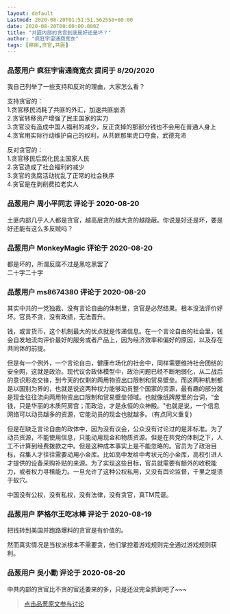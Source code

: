 ```yaml
---
layout: default
Lastmod: 2020-08-20T01:51:51.562550+00:00
date: 2020-08-20T00:00:00.000Z
title: "共匪内部的贪官到底是好还是坏？"
author: "疯狂宇宙通商宽衣"
tags: [移民,贪官,共匪]
---
```



### 品葱用户 **疯狂宇宙通商宽衣** 提问于 8/20/2020
    
我自己列举了一些支持和反对的理由，大家怎么看？  
  
支持贪官的：  
1.贪官移民消耗了共匪的外汇，加速共匪崩溃  
2.贪官转移资产增强了民主国家的实力  
3.贪官没有造成中国人福利的减少，反正贪掉的那部分钱也不会用在普通人身上  
4.贪官用实际行动维护自己的权利，从共匪那里虎口夺食，武德充沛  
  
反对贪官的：  
1.贪官移民后腐化民主国家人民  
2.贪官造成了社会福利的减少  
3.贪官的贪腐活动扰乱了正常的社会秩序  
4.贪官是在剥削费拉老实人
    
                

### 品葱用户 **周小平同志** 评论于 2020-08-20
        
土匪内部几乎人人都是贪官，越高层贪的越大贪的越隐蔽。你说是好还是坏，要是好还能有这么多反贼吗？
        
                

### 品葱用户 **MonkeyMagic** 评论于 2020-08-20
        
都是坏的，所谓反腐不过是黑吃黑罢了  
二十字二十字
        
                

### 品葱用户 **ms8674380** 评论于 2020-08-20
        
其实中共的一党独裁、没有言论自由的体制里，贪官是必然结果。根本没法评价好坏。官员不贪，没有政绩，无法晋升。  
  
钱，或言货币，这个机制最大的优点就是传递信息。在一个言论自由的社会里，钱会自发地流向评价最好的服务或者产品上，因为经济效率和偏好的原因，以及存在共同体的前提。  
  
但是有一个例外，一个言论自由，健康市场化的社会中，同样需要维持社会团结的安全网，这就是政治。现代议会政体模型中，政治问题已经不断地弱化，从二战后的意识形态交锋，到今天的仅剩的两用物资出口限制和贸易壁垒。而这两种机制都是以国别为界的，也就是说这两种权力能够动员整个国家的资源，最有趣的部分就是现金往往流向两用物资出口限制和贸易壁垒领域。也就像纸牌屋里的台词，“金钱，只是华丽的木质阿房宫；而政治，才是永恒的众神殿。"也就是说，一个信息网络可以动员越多的资源，它能动员的现金也就越多。（有点同义重复)  
  
但是在缺乏言论自由的政体中，因为没有议会，公众没有讨论过的是非标准。为了动员资源，不能使用信息，只能动用现金和物质资源。但是在共党的体制之下，人工不计算到经费拨款之中。但是这种成本事实上是不能忽略的。官员为了政治目标，召集人才往往需要动用小金库。比如高中发给中考状元的小金库，高校引进人才提供的设备采购补贴的来源。为了实现这些目标，官员就需要有额外的收税能力，或者权力寻租能力。一旦允许了这种公权私用，又没有舆论监督，千里之堤溃于蚁穴。  
  
中国没有公权，没有私权，没有法律，没有贪官，真TM荒诞。
        
                

### 品葱用户 **萨格尔王吃冰棒** 评论于 2020-08-19
        
把钱转到美国并跑路爆料的贪官是有价值的。  
  
然而真实情况是当权派根本不需要贪，他们掌控着游戏规则完全通过游戏规则获利。
        
                

### 品葱用户 **吳小勳** 评论于 2020-08-20
        
中共内部的贪官比不贪的官还要来的多，只是还没完全抓到吧了~~~
        
                





> [点击品葱原文参与讨论](https://pincong.rocks/question/30014)


